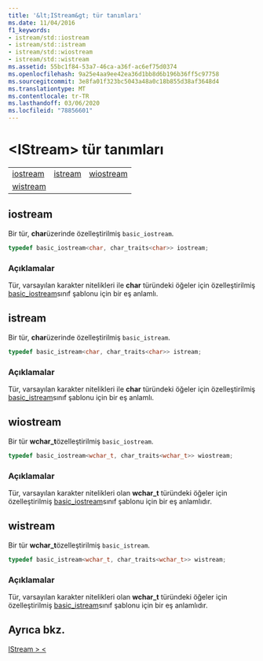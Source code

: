 ```yaml
---
title: '&lt;IStream&gt; tür tanımları'
ms.date: 11/04/2016
f1_keywords:
- istream/std::iostream
- istream/std::istream
- istream/std::wiostream
- istream/std::wistream
ms.assetid: 55bc1f84-53a7-46ca-a36f-ac6ef75d0374
ms.openlocfilehash: 9a25e4aa9ee42ea36d1bb8d6b196b36ff5c97758
ms.sourcegitcommit: 3e8fa01f323bc5043a48a0c18b855d38af3648d4
ms.translationtype: MT
ms.contentlocale: tr-TR
ms.lasthandoff: 03/06/2020
ms.locfileid: "78856601"
---
```

# <a name="ltistreamgt-typedefs"></a>&lt;IStream&gt; tür tanımları

||||
|-|-|-|
|[iostream](#iostream)|[istream](#istream)|[wiostream](#wiostream)|
|[wistream](#wistream)|

## <a name="iostream"></a>iostream

Bir tür, **char**üzerinde özelleştirilmiş `basic_iostream`.

```cpp
typedef basic_iostream<char, char_traits<char>> iostream;
```

### <a name="remarks"></a>Açıklamalar

Tür, varsayılan karakter nitelikleri ile **char** türündeki öğeler için özelleştirilmiş [basic_iostream](../standard-library/basic-iostream-class.md)sınıf şablonu için bir eş anlamlı.

## <a name="istream"></a>istream

Bir tür, **char**üzerinde özelleştirilmiş `basic_istream`.

```cpp
typedef basic_istream<char, char_traits<char>> istream;
```

### <a name="remarks"></a>Açıklamalar

Tür, varsayılan karakter nitelikleri ile **char** türündeki öğeler için özelleştirilmiş [basic_istream](../standard-library/basic-istream-class.md)sınıf şablonu için bir eş anlamlı.

## <a name="wiostream"></a>wiostream

Bir tür **wchar_t**özelleştirilmiş `basic_iostream`.

```cpp
typedef basic_iostream<wchar_t, char_traits<wchar_t>> wiostream;
```

### <a name="remarks"></a>Açıklamalar

Tür, varsayılan karakter nitelikleri olan **wchar_t** türündeki öğeler için özelleştirilmiş [basic_iostream](../standard-library/basic-iostream-class.md)sınıf şablonu için bir eş anlamlıdır.

## <a name="wistream"></a>wistream

Bir tür **wchar_t**özelleştirilmiş `basic_istream`.

```cpp
typedef basic_istream<wchar_t, char_traits<wchar_t>> wistream;
```

### <a name="remarks"></a>Açıklamalar

Tür, varsayılan karakter nitelikleri olan **wchar_t** türündeki öğeler için özelleştirilmiş [basic_istream](../standard-library/basic-istream-class.md)sınıf şablonu için bir eş anlamlıdır.

## <a name="see-also"></a>Ayrıca bkz.

[IStream > \<](../standard-library/istream.md)
